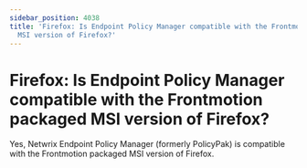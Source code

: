 ```yaml
---
sidebar_position: 4038
title: 'Firefox: Is Endpoint Policy Manager compatible with the Frontmotion packaged
  MSI version of Firefox?'
---
```


# Firefox: Is Endpoint Policy Manager compatible with the Frontmotion packaged MSI version of Firefox?

Yes, Netwrix Endpoint Policy Manager (formerly PolicyPak) is compatible with the Frontmotion packaged MSI version of Firefox.